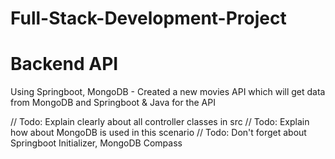 # Full-Stack-Development-Project
# Backend API
 
 Using Springboot, MongoDB - Created a new movies API which will get data from MongoDB and Springboot & Java for the API 
 
 
// Todo: Explain clearly about all controller classes in src
// Todo: Explain how about MongoDB is used in this scenario
// Todo: Don't forget about Springboot Initializer, MongoDB Compass
